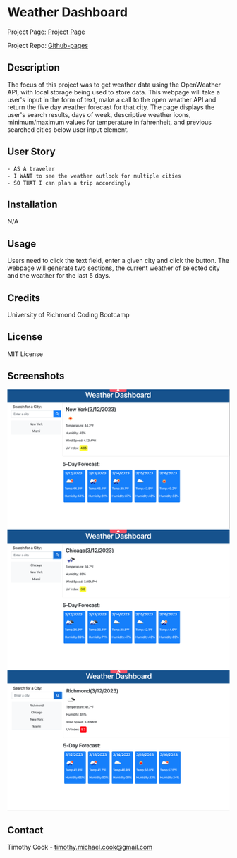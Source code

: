 # Weather Dashboard

Project Page: [Project Page](https://timothymichaelcook.github.io/6-weather-dashboard-cook)

Project Repo: [Github-pages](https://github.com/timothymichaelcook/6-weather-dashboard-cook)


## Description

The focus of this project was to get weather data using the OpenWeather API, with local storage being used to store data.
This webpage will take a user's input in the form of text, make a call to the open weather API and return the five day weather forecast for that city. 
The page displays the user's search results, days of week, descriptive weather icons, minimum/maximum values for temperature in fahrenheit, and previous searched cities below user input element.

## User Story

```
- AS A traveler
- I WANT to see the weather outlook for multiple cities
- SO THAT I can plan a trip accordingly
```

## Installation

N/A

## Usage

Users need to click the text field, enter a given city and click the button. The webpage will generate two sections, the current weather of selected city and the weather for the last 5 days.

## Credits

University of Richmond Coding Bootcamp

## License

MIT License

## Screenshots

![Project Screenshot](./screenshots/screenshot_1.png)
![Project Screenshot](./screenshots/screenshot_2.png)
![Project Screenshot](./screenshots/screenshot_3.png)

## Contact
Timothy Cook - timothy.michael.cook@gmail.com
